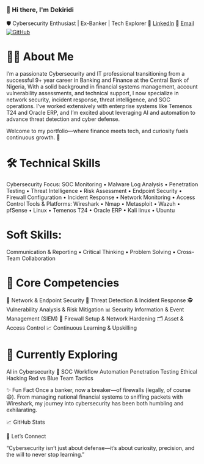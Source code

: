 ### 👋 Hi there, I'm Dekiridi

🛡️ Cybersecurity Enthusiast | Ex-Banker | Tech Explorer
🔗 [LinkedIn](https://linkedin.com/in/kiridi-david) 📧 [Email](davongushy2008@gmail.com) [![GitHub](https://img.shields.io/badge/-%20-000?style=flat-square&logo=github&logoColor=white)](https://github.com/Dekiridi)

# 👨‍💻 About Me
I’m a passionate Cybersecurity and IT professional transitioning from a successful 9+ year career in Banking and Finance at the Central Bank of Nigeria,
With a solid background in financial systems management, account vulnerability assessments, 
and technical support, I now specialize in network security, incident response, threat intelligence, and SOC operations.
I’ve worked extensively with enterprise systems like Temenos T24 and Oracle ERP, and I’m excited about leveraging AI and automation to advance threat detection and cyber defense.

Welcome to my portfolio—where finance meets tech, and curiosity fuels continuous growth. 🚀

# 🛠️ Technical Skills
Cybersecurity Focus:
SOC Monitoring • Malware Log Analysis • Penetration Testing • Threat Intelligence • Risk Assessment • Endpoint Security • Firewall Configuration • Incident Response • Network Monitoring • Access Control
Tools & Platforms:
Wireshark • Nmap • Metasploit • Wazuh • pfSense  • Linux • Temenos T24 • Oracle ERP  • Kali linux  • Ubuntu

# Soft Skills:
Communication & Reporting • Critical Thinking • Problem Solving • Cross-Team Collaboration

# 🔭 Core Competencies
🔐 Network & Endpoint Security
🧠 Threat Detection & Incident Response
🕵️ Vulnerability Analysis & Risk Mitigation
📊 Security Information & Event Management (SIEM)
📡 Firewall Setup & Network Hardening
🗂️ Asset & Access Control
📈 Continuous Learning & Upskilling

# 🌱 Currently Exploring
AI in Cybersecurity 🤖
SOC Workflow Automation
Penetration Testing
Ethical Hacking
Red vs Blue Team Tactics

✨ Fun Fact
Once a banker, now a breaker—of firewalls (legally, of course 😄). From managing national financial systems to sniffing packets with Wireshark, my journey into cybersecurity has been both humbling and exhilarating.

📈 GitHub Stats

💬 Let’s Connect

“Cybersecurity isn’t just about defense—it’s about curiosity, precision, and the will to never stop learning.”
